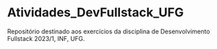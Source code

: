 # Atividades_DevFullstack_UFG
Repositório destinado aos exercícios da disciplina de Desenvolvimento Fullstack 2023/1, INF, UFG.
